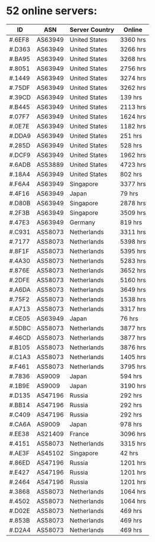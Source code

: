 # 52 online servers:

| ID | ASN | Server Country | Online |
| ------ | ------ | ------ | ------ |
| #.6EF8 | AS63949 | United States | 3360 hrs |
| #.D363 | AS63949 | United States | 3266 hrs |
| #.BA95 | AS63949 | United States | 3268 hrs |
| #.8051 | AS63949 | United States | 2756 hrs |
| #.1449 | AS63949 | United States | 3274 hrs |
| #.75DF | AS63949 | United States | 3262 hrs |
| #.39CD | AS63949 | United States | 139 hrs |
| #.B445 | AS63949 | United States | 2113 hrs |
| #.07F7 | AS63949 | United States | 1624 hrs |
| #.0E7E | AS63949 | United States | 1182 hrs |
| #.DDA9 | AS63949 | United States | 251 hrs |
| #.285D | AS63949 | United States | 528 hrs |
| #.DCF9 | AS63949 | United States | 1962 hrs |
| #.6ADB | AS53889 | United States | 4723 hrs |
| #.18A4 | AS63949 | United States | 802 hrs |
| #.F6A4 | AS63949 | Singapore | 3377 hrs |
| #.4F16 | AS63949 | Japan | 79 hrs |
| #.D80B | AS63949 | Singapore | 2878 hrs |
| #.2F3B | AS63949 | Singapore | 3509 hrs |
| #.47E3 | AS63949 | Germany | 819 hrs |
| #.C931 | AS58073 | Netherlands | 3311 hrs |
| #.7177 | AS58073 | Netherlands | 5398 hrs |
| #.8F1F | AS58073 | Netherlands | 5395 hrs |
| #.4A30 | AS58073 | Netherlands | 5283 hrs |
| #.876E | AS58073 | Netherlands | 3652 hrs |
| #.2DFE | AS58073 | Netherlands | 5160 hrs |
| #.A6DA | AS58073 | Netherlands | 3649 hrs |
| #.75F2 | AS58073 | Netherlands | 1538 hrs |
| #.A713 | AS58073 | Netherlands | 3317 hrs |
| #.CE05 | AS63949 | Japan | 76 hrs |
| #.5DBC | AS58073 | Netherlands | 3877 hrs |
| #.46CD | AS58073 | Netherlands | 3877 hrs |
| #.B105 | AS58073 | Netherlands | 3876 hrs |
| #.C1A3 | AS58073 | Netherlands | 1405 hrs |
| #.F461 | AS58073 | Netherlands | 3795 hrs |
| #.7836 | AS9009 | Japan | 594 hrs |
| #.1B9E | AS9009 | Japan | 3190 hrs |
| #.D135 | AS47196 | Russia | 292 hrs |
| #.BB14 | AS47196 | Russia | 292 hrs |
| #.C409 | AS47196 | Russia | 292 hrs |
| #.CA6A | AS9009 | Japan | 978 hrs |
| #.EE38 | AS21409 | France | 3096 hrs |
| #.4151 | AS58073 | Netherlands | 3315 hrs |
| #.AE3F | AS45102 | Singapore | 42 hrs |
| #.86ED | AS47196 | Russia | 1201 hrs |
| #.E427 | AS47196 | Russia | 1201 hrs |
| #.2464 | AS47196 | Russia | 1201 hrs |
| #.3868 | AS58073 | Netherlands | 1064 hrs |
| #.4502 | AS58073 | Netherlands | 1064 hrs |
| #.D02E | AS58073 | Netherlands | 469 hrs |
| #.853B | AS58073 | Netherlands | 469 hrs |
| #.D2A4 | AS58073 | Netherlands | 469 hrs |

